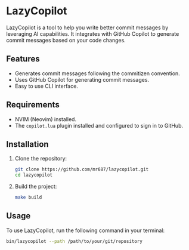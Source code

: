 # LazyCopilot

LazyCopilot is a tool to help you write better commit messages by leveraging AI capabilities. It integrates with GitHub Copilot to generate commit messages based on your code changes.

## Features

- Generates commit messages following the commitizen convention.
- Uses GitHub Copilot for generating commit messages.
- Easy to use CLI interface.

## Requirements

- NVIM (Neovim) installed.
- The `copilot.lua` plugin installed and configured to sign in to GitHub.

## Installation

1. Clone the repository:
    ```sh
    git clone https://github.com/mr687/lazycopilot.git
    cd lazycopilot
    ```

2. Build the project:
    ```sh
    make build
    ```

## Usage

To use LazyCopilot, run the following command in your terminal:

```sh
bin/lazycopilot --path /path/to/your/git/repository
```